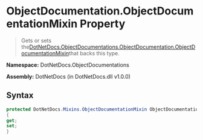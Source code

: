 # ObjectDocumentation.ObjectDocumentationMixin Property
> Gets or sets the[DotNetDocs.ObjectDocumentations.ObjectDocumentation.ObjectDocumentationMixin](https://www.google.com/search?q=DotNetDocs.ObjectDocumentations.ObjectDocumentation.ObjectDocumentationMixin&btnI=)that backs this type.

**Namespace:** DotNetDocs.ObjectDocumentations

**Assembly:** DotNetDocs (in DotNetDocs.dll v1.0.0)
## Syntax
```csharp
protected DotNetDocs.Mixins.ObjectDocumentationMixin ObjectDocumentationMixin
{
get;
set;
}
```
